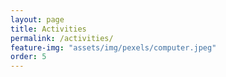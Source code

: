 ```yaml
---
layout: page
title: Activities
permalink: /activities/
feature-img: "assets/img/pexels/computer.jpeg"
order: 5
---
```

